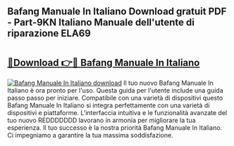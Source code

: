 ## Bafang Manuale In Italiano Download gratuit PDF - Part-9KN Italiano Manuale dell'utente di riparazione ELA69

# <h2><a href="http://dfd72d1.blite.top/?on=Bafang+Manuale+In+Italiano">🔗Download 👉🔴 Bafang Manuale In Italiano</a></h2>

[![Bafang Manuale In Italiano download](https://i.imgur.com/lujVjoI.png)](http://dfd72d1.blite.top/?on=Bafang+Manuale+In+Italiano)
Il tuo nuovo Bafang Manuale In Italiano è ora pronto per l'uso. Questa guida per l'utente include una guida passo passo per iniziare. Compatibile con una varietà di dispositivi questo Bafang Manuale In Italiano si integra perfettamente con una varietà di dispositivi e piattaforme. L'interfaccia intuitiva e le funzionalità avanzate del tuo nuovo REDDDDDDD lavorano in armonia per migliorare la tua esperienza. Il tuo successo è la nostra priorità Bafang Manuale In Italiano. Ci impegniamo a garantire la tua massima soddisfazione.
